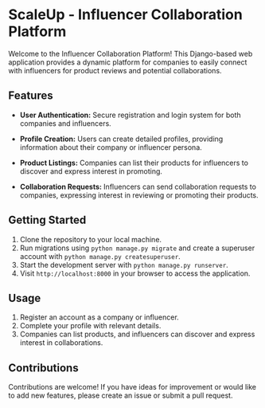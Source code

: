 # ScaleUp - Influencer Collaboration Platform

Welcome to the Influencer Collaboration Platform! This Django-based web application provides a dynamic platform for companies to easily connect with influencers for product reviews and potential collaborations.

## Features

- **User Authentication:** Secure registration and login system for both companies and influencers.

- **Profile Creation:** Users can create detailed profiles, providing information about their company or influencer persona.

- **Product Listings:** Companies can list their products for influencers to discover and express interest in promoting.

- **Collaboration Requests:** Influencers can send collaboration requests to companies, expressing interest in reviewing or promoting their products.

## Getting Started

1. Clone the repository to your local machine.
2. Run migrations using `python manage.py migrate` and create a superuser account with `python manage.py createsuperuser`.
3. Start the development server with `python manage.py runserver`.
4. Visit `http://localhost:8000` in your browser to access the application.

## Usage

1. Register an account as a company or influencer.
2. Complete your profile with relevant details.
3. Companies can list products, and influencers can discover and express interest in collaborations.

## Contributions

Contributions are welcome! If you have ideas for improvement or would like to add new features, please create an issue or submit a pull request.
